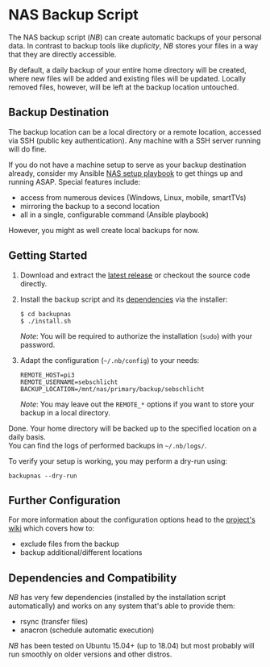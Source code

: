 # NAS Backup Script

The NAS backup script (*NB*) can create automatic backups of your personal data.
In contrast to backup tools like *duplicity*, *NB* stores your files in a way that they are directly accessible.

By default, a daily backup of your entire home directory will be created, where new files will be added and existing files will be updated.
Locally removed files, however, will be left at the backup location untouched.

## Backup Destination

The backup location can be a local directory or a remote location, accessed via SSH (public key authentication).
Any machine with a SSH server running will do fine.

If you do not have a machine setup to serve as your backup destination already, consider my Ansible [NAS setup playbook](https://github.com/sebschlicht/ansible-nas) to get things up and running ASAP.
Special features include:

* access from numerous devices (Windows, Linux, mobile, smartTVs)
* mirroring the backup to a second location
* all in a single, configurable command (Ansible playbook)

However, you might as well create local backups for now.

## Getting Started

1. Download and extract the [latest release](https://github.com/sebschlicht/backupnas/releases/latest) or checkout the source code directly.

1. Install the backup script and its [dependencies](#dependencies-and-compatibility) via the installer:

       $ cd backupnas
       $ ./install.sh
   
   *Note*: You will be required to authorize the installation (`sudo`) with your password.

1. Adapt the configuration (`~/.nb/config`) to your needs:

       REMOTE_HOST=pi3
       REMOTE_USERNAME=sebschlicht
       BACKUP_LOCATION=/mnt/nas/primary/backup/sebschlicht
   
   *Note*: You may leave out the `REMOTE_*` options if you want to store your backup in a local directory.

Done. Your home directory will be backed up to the specified location on a daily basis.  
You can find the logs of performed backups in `~/.nb/logs/`.

To verify your setup is working, you may perform a dry-run using:

    backupnas --dry-run

## Further Configuration

For more information about the configuration options head to the [project's wiki](https://github.com/sebschlicht/backupnas/wiki) which covers how to:

* exclude files from the backup
* backup additional/different locations

## Dependencies and Compatibility

*NB* has very few dependencies (installed by the installation script automatically) and works on any system that's able to provide them:

* rsync (transfer files)
* anacron (schedule automatic execution)

*NB* has been tested on Ubuntu 15.04+ (up to 18.04) but most probably will run smoothly on older versions and other distros.
